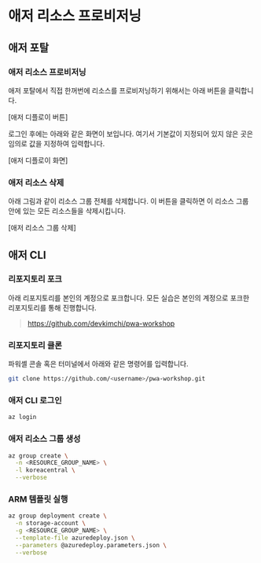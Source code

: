 # 애저 리소스 프로비저닝 #

## 애저 포탈 ##

### 애저 리소스 프로비저닝 ###

애저 포탈에서 직접 한꺼번에 리소스를 프로비저닝하기 위해서는 아래 버튼을 클릭합니다.

[애저 디플로이 버튼]

로그인 후에는 아래와 같은 화면이 보입니다. 여기서 기본값이 지정되어 있지 않은 곳은 임의로 값을 지정하여 입력합니다.

[애저 디플로이 화면]


### 애저 리소스 삭제 ###

아래 그림과 같이 리소스 그룹 전체를 삭제합니다. 이 버튼을 클릭하면 이 리소스 그룹 안에 있는 모든 리소스들을 삭제시킵니다.

[애저 리소스 그룹 삭제]


## 애저 CLI ##

### 리포지토리 포크 ###

아래 리포지토리를 본인의 계정으로 포크합니다. 모든 실습은 본인의 계정으로 포크한 리포지토리를 통해 진행합니다.

> https://github.com/devkimchi/pwa-workshop


### 리포지토리 클론 ###

파워셸 콘솔 혹은 터미널에서 아래와 같은 명령어를 입력합니다.

```bash
git clone https://github.com/<username>/pwa-workshop.git
```


### 애저 CLI 로그인 ###

```bash
az login
```


### 애저 리소스 그룹 생성 ###

```bash
az group create \
  -n <RESOURCE_GROUP_NAME> \
  -l koreacentral \
  --verbose
```


### ARM 템플릿 실행 ###

```bash
az group deployment create \
  -n storage-account \
  -g <RESOURCE_GROUP_NAME> \
  --template-file azuredeploy.json \
  --parameters @azuredeploy.parameters.json \
  --verbose
```


